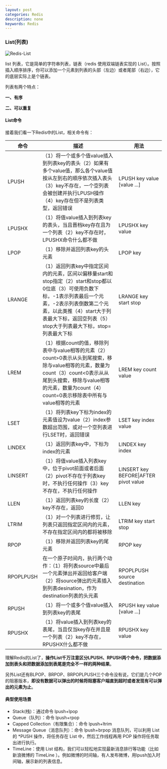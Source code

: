 ```yaml
---
layout: post
categories: Redis
description: none
keywords: Redis
---
```

### List(列表)

![Redis-List](png\Redis\Redis-List.png)

list 列表，它是简单的字符串列表，链表（redis 使用双端链表实现的 List）。按照插入顺序排序，你可以添加一个元素到列表的头部（左边）或者尾部（右边），它的底层实际上是个链表。

列表有两个特点：

**一、有序**

**二、可以重复**

#### **List命令**

接着我们看一下Redis中的List，相关命令有：

| **命令**  | **描述**                                                     | **用法**                              |
| --------- | ------------------------------------------------------------ | ------------------------------------- |
| LPUSH     | （1）将一个或多个值value插入到列表key的表头（2）如果有多个value值，那么各个value值按从左到右的顺序依次插入表头（3）key不存在，一个空列表会被创建并执行LPUSH操作（4）key存在但不是列表类型，返回错误 | LPUSH key value [value ...]           |
| LPUSHX    | （1）将值value插入到列表key的表头，当且晋档key存在且为一个列表（2）key不存在时，LPUSHX命令什么都不做 | LPUSHX key value                      |
| LPOP      | （1）移除并返回列表key的头元素                               | LPOP key                              |
| LRANGE    | （1）返回列表key中指定区间内的元素，区间以偏移量start和stop指定（2）start和stop都以0位底（3）可使用负数下标，-1表示列表最后一个元素，-2表示列表倒数第二个元素，以此类推（4）start大于列表最大下标，返回空列表（5）stop大于列表最大下标，stop=列表最大下标 | LRANGE key start stop                 |
| LREM      | （1）根据count的值，移除列表中与value相等的元素（2）count>0表示从头到尾搜索，移除与value相等的元素，数量为count（3）count<0表示从从尾到头搜索，移除与value相等的元素，数量为count（4）count=0表示移除表中所有与value相等的元素 | LREM key count value                  |
| LSET      | （1）将列表key下标为index的元素值设为value（2）index参数超出范围，或对一个空列表进行LSET时，返回错误 | LSET key index value                  |
| LINDEX    | （1）返回列表key中，下标为index的元素                        | LINDEX key index                      |
| LINSERT   | （1）将值value插入列表key中，位于pivot前面或者后面（2）pivot不存在于列表key时，不执行任何操作（3）key不存在，不执行任何操作 | LINSERT key BEFORE\|AFTER pivot value |
| LLEN      | （1）返回列表key的长度（2）key不存在，返回0                  | LLEN key                              |
| LTRIM     | （1）对一个列表进行修剪，让列表只返回指定区间内的元素，不存在指定区间内的都将被移除 | LTRIM key start stop                  |
| RPOP      | （1）移除并返回列表key的尾元素                               | RPOP key                              |
| RPOPLPUSH | 在一个原子时间内，执行两个动作：（1）将列表source中最后一个元素弹出并返回给客户端（2）将source弹出的元素插入到列表desination，作为destination列表的头元素 | RPOPLPUSH source destination          |
| RPUSH     | （1）将一个或多个值value插入到列表key的表尾                  | RPUSH key value [value ...]           |
| RPUSHX    | （1）将value插入到列表key的表尾，当且仅当key存在并且是一个列表（2）key不存在，RPUSHX什么都不做 | RPUSHX key value                      |

理解Redis的List了，**操作List千万注意区分LPUSH、RPUSH两个命令，把数据添加到表头和把数据添加到表尾是完全不一样的两种结果**。

另外List还有BLPOP、BRPOP、BRPOPLPUSH三个命令没有说，它们是几个POP的阻塞版本，**即没有数据可以弹出的时候将阻塞客户端直到超时或者发现有可以弹出的元素为止**。

#### **典型使用场景**

- Stack(栈)：通过命令 lpush+lpop
- Queue（队列）：命令 lpush+rpop
- Capped Collection（有限集合）：命令 lpush+ltrim
- Message Queue（消息队列）：命令 lpush+brpop 消息队列，可以利用 List 的 *PUSH 操作，将任务存在 List 中，然后工作线程再用 POP 操作将任务取出进行执行。
-  TimeLine：使用 List 结构，我们可以轻松地实现最新消息排行等功能（比如新浪微博的 TimeLine ）。例如微博的时间轴，有人发布微博，用lpush加入时间轴，展示新的列表信息。

